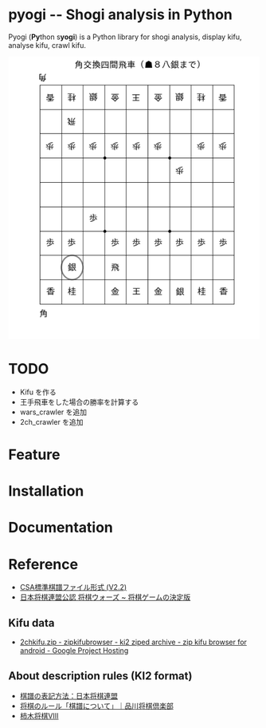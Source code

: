 pyogi -- Shogi analysis in Python
===================================

Pyogi (**Py**thon s**yogi**) is a Python library for shogi analysis, display kifu, analyse kifu, crawl kifu.

![image generated by pyogi.board.plot_state_mpl()](doc/kk4.png)

# TODO
* Kifu を作る
* 王手飛車をした場合の勝率を計算する
* wars_crawler を追加
* 2ch_crawler を追加

# Feature
# Installation
# Documentation
# Reference

* [CSA標準棋譜ファイル形式 (V2.2)](http://www.computer-shogi.org/protocol/record_v22.html)
* [日本将棋連盟公認 将棋ウォーズ ~ 将棋ゲームの決定版](http://shogiwars.heroz.jp/)

## Kifu data
* [2chkifu.zip - zipkifubrowser - ki2 ziped archive - zip kifu browser for android - Google Project Hosting](https://code.google.com/p/zipkifubrowser/downloads/detail?name=2chkifu.zip&can=2&q=)

## About description rules (KI2 format)
* [棋譜の表記方法：日本将棋連盟](http://www.shogi.or.jp/faq/kihuhyouki.html)
* [将棋のルール「棋譜について」｜品川将棋倶楽部](http://ameblo.jp/written-by-m/entry-10365417107.html)
* [柿木将棋VIII](http://www.enterbrain.co.jp/game_site/kakinoki/function.html)
